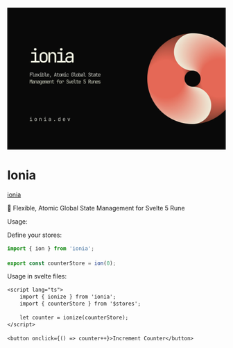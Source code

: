 ![ParachutesAI](static/ionia.jpg)

# Ionia
[ionia](https//ionia.dev)

📃 Flexible, Atomic Global State Management for Svelte 5 Rune

Usage:

Define your stores:

```typescript
import { ion } from 'ionia';

export const counterStore = ion(0);
```

Usage in svelte files:

```svelte
<script lang="ts">
 	import { ionize } from 'ionia';
	import { counterStore } from '$stores';

	let counter = ionize(counterStore);
</script>

<button onclick={() => counter++}>Increment Counter</button>
```
